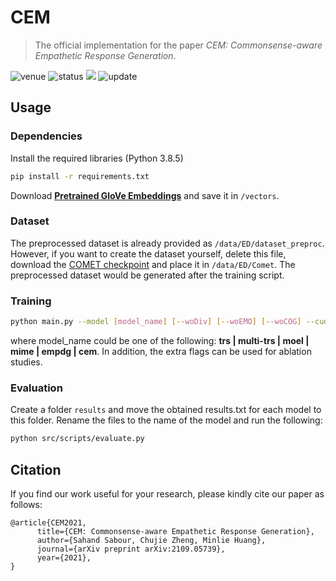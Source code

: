 # CEM
> The official implementation for the paper *CEM: Commonsense-aware Empathetic Response Generation*.

<img src="https://img.shields.io/badge/Venue-AAAI--22-278ea5" alt="venue"/> <img src="https://img.shields.io/badge/Status-Accepted-success" alt="status"/> <img src="https://img.shields.io/badge/Issues-Welcome-red"> <img src="https://img.shields.io/badge/Last%20Updated-2022--01--25-2D333B" alt="update"/>

## Usage

### Dependencies

Install the required libraries (Python 3.8.5)

```sh
pip install -r requirements.txt 
```

Download  [**Pretrained GloVe Embeddings**](http://nlp.stanford.edu/data/glove.6B.zip) and save it in `/vectors`.

### Dataset

The preprocessed dataset is already provided as `/data/ED/dataset_preproc`. However, if you want to create the dataset yourself, delete this file, download the [COMET checkpoint](https://github.com/allenai/comet-atomic-2020) and place it in `/data/ED/Comet`. The preprocessed dataset would be generated after the training script.

### Training

```sh
python main.py --model [model_name] [--woDiv] [--woEMO] [--woCOG] --cuda
```

where model_name could be one of the following: **trs | multi-trs | moel | mime | empdg | cem**. In addition, the extra flags can be used for ablation studies.

### Evaluation

Create a folder `results` and move the obtained results.txt for each model to this folder. Rename the files to the name of the model and run the following:

```sh
python src/scripts/evaluate.py 
```

## Citation
If you find our work useful for your research, please kindly cite our paper as follows:
```
@article{CEM2021,
      title={CEM: Commonsense-aware Empathetic Response Generation}, 
      author={Sahand Sabour, Chujie Zheng, Minlie Huang},
      journal={arXiv preprint arXiv:2109.05739},
      year={2021},
}
```
